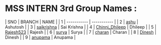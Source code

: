# MSS INTERN 3rd Group Names :

| SNO | BRANCH | NAME |
| 1 | ----------- | ----------- |
| 2 |  [ashu](https://github.com/mssinternthree/mssintern/tree/ashu) | Ashutosh |
| 3 | [saikrishna](https://github.com/mssinternthree/mssintern/tree/saikrishna) | Sai Krishna |
| 4 | [Chinni_Dhileep](https://github.com/mssinternthree/mssintern/tree/Chinni_Dhileep) | Dhileep |
| 5 | [Rajesh523](https://github.com/mssinternthree/mssintern/tree/Rajesh523) | Rajesh |
| 6 | [surya](https://github.com/mssinternthree/mssintern/tree/surya) | Surya |
| 7 | [charan](https://github.com/mssinternthree/mssintern/tree/charan) | Charan |
| 8 | [Dinesh](https://github.com/mssinternthree/mssintern/tree/charan) | Dinesh |
| 9 | [anupama](https://github.com/mssinternthree/mssintern/tree/charan) | Anupama |
